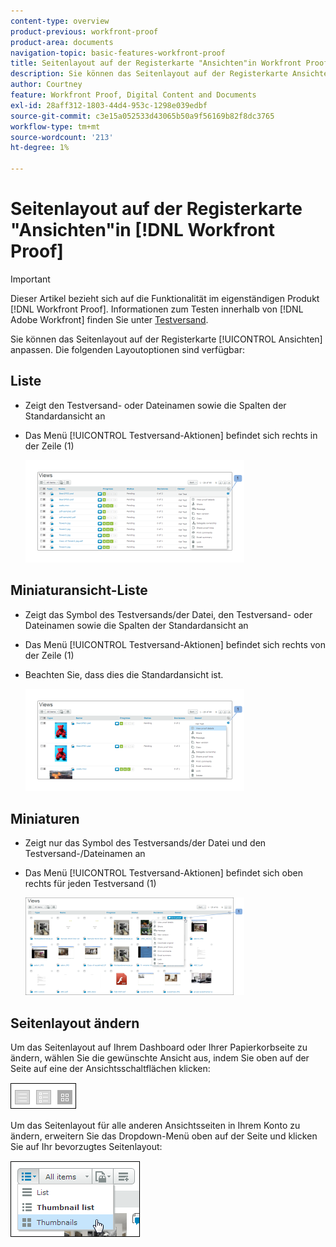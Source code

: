 ```yaml
---
content-type: overview
product-previous: workfront-proof
product-area: documents
navigation-topic: basic-features-workfront-proof
title: Seitenlayout auf der Registerkarte "Ansichten"in Workfront Proof
description: Sie können das Seitenlayout auf der Registerkarte Ansichten anpassen.
author: Courtney
feature: Workfront Proof, Digital Content and Documents
exl-id: 28aff312-1803-44d4-953c-1298e039edbf
source-git-commit: c3e15a052533d43065b50a9f56169b82f8dc3765
workflow-type: tm+mt
source-wordcount: '213'
ht-degree: 1%

---
```


# Seitenlayout auf der Registerkarte &quot;Ansichten&quot;in [!DNL Workfront Proof]

>[!IMPORTANT]
>
>Dieser Artikel bezieht sich auf die Funktionalität im eigenständigen Produkt [!DNL Workfront Proof]. Informationen zum Testen innerhalb von [!DNL Adobe Workfront] finden Sie unter [Testversand](../../../review-and-approve-work/proofing/proofing.md).

Sie können das Seitenlayout auf der Registerkarte [!UICONTROL Ansichten] anpassen. Die folgenden Layoutoptionen sind verfügbar:

## Liste

* Zeigt den Testversand- oder Dateinamen sowie die Spalten der Standardansicht an
* Das Menü [!UICONTROL Testversand-Aktionen] befindet sich rechts in der Zeile (1)

  ![Page_views_-_list_view.png](assets/page-views---list-view-350x164.png)

## Miniaturansicht-Liste

* Zeigt das Symbol des Testversands/der Datei, den Testversand- oder Dateinamen sowie die Spalten der Standardansicht an
* Das Menü [!UICONTROL Testversand-Aktionen] befindet sich rechts von der Zeile (1)
* Beachten Sie, dass dies die Standardansicht ist.

  ![Page_views_-_thumbnails_list_view.png](assets/page-views---thumbnails-list-view-350x164.png)

## Miniaturen

* Zeigt nur das Symbol des Testversands/der Datei und den Testversand-/Dateinamen an
* Das Menü [!UICONTROL Testversand-Aktionen] befindet sich oben rechts für jeden Testversand (1)

  ![Page_views_-_thumbnails_view.png](assets/page-views---thumbnails-view-350x156.png)

## Seitenlayout ändern

Um das Seitenlayout auf Ihrem Dashboard oder Ihrer Papierkorbseite zu ändern, wählen Sie die gewünschte Ansicht aus, indem Sie oben auf der Seite auf eine der Ansichtsschaltflächen klicken:

![Page_views_old_menu.png](assets/page-views-old-menu.png)

Um das Seitenlayout für alle anderen Ansichtsseiten in Ihrem Konto zu ändern, erweitern Sie das Dropdown-Menü oben auf der Seite und klicken Sie auf Ihr bevorzugtes Seitenlayout:

![Page_views_new_menu.png](assets/page-views-new-menu.png)
